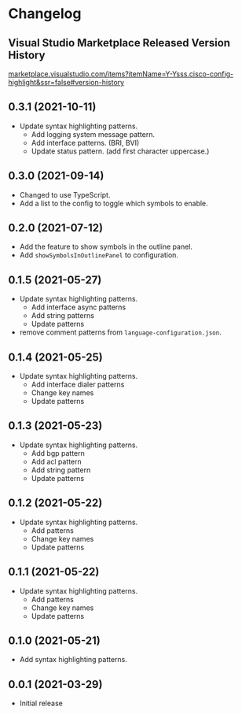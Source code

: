 # Changelog
## Visual Studio Marketplace Released Version History

[marketplace.visualstudio.com/items?itemName=Y-Ysss.cisco-config-highlight&ssr=false#version-history](https://marketplace.visualstudio.com/items?itemName=Y-Ysss.cisco-config-highlight&ssr=false#version-history)

## 0.3.1 (2021-10-11)
- Update syntax highlighting patterns.
  - Add logging system message pattern.
  - Add interface patterns. (BRI, BVI)
  - Update status pattern. (add first character uppercase.)


## 0.3.0 (2021-09-14)
- Changed to use TypeScript.
- Add a list to the config to toggle which symbols to enable.


## 0.2.0 (2021-07-12)
- Add the feature to show symbols in the outline panel.
- Add `showSymbolsInOutlinePanel` to configuration.


## 0.1.5 (2021-05-27)
- Update syntax highlighting patterns.
  - Add interface async patterns
  - Add string patterns
  - Update patterns
- remove comment patterns from `language-configuration.json`.


## 0.1.4 (2021-05-25)
- Update syntax highlighting patterns.
  - Add interface dialer patterns
  - Change key names
  - Update patterns


## 0.1.3 (2021-05-23)
- Update syntax highlighting patterns.
  - Add bgp pattern
  - Add acl pattern
  - Add string pattern
  - Update patterns


## 0.1.2 (2021-05-22)
- Update syntax highlighting patterns.
  - Add patterns
  - Change key names
  - Update patterns

## 0.1.1 (2021-05-22)
- Update syntax highlighting patterns.
  - Add patterns
  - Change key names
  - Update patterns

## 0.1.0 (2021-05-21)
- Add syntax highlighting patterns.

## 0.0.1 (2021-03-29)
- Initial release
